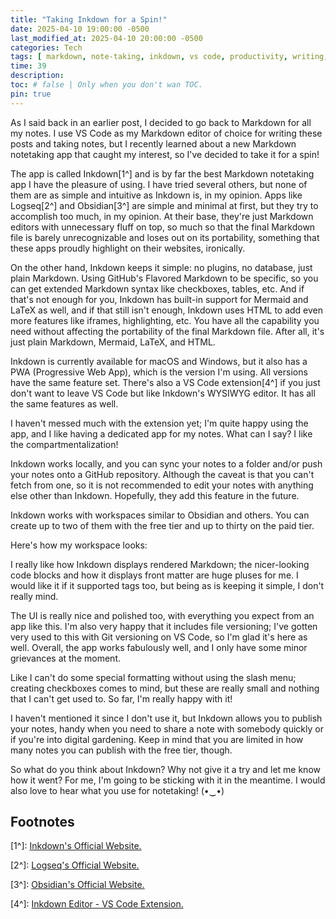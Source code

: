 ```yaml
---
title: "Taking Inkdown for a Spin!"
date: 2025-04-10 19:00:00 -0500
last_modified_at: 2025-04-10 20:00:00 -0500
categories: Tech
tags: [ markdown, note-taking, inkdown, vs code, productivity, writing, tools, software, editors , pwa ]
time: 39
description:
toc: # false | Only when you don't wan TOC.  
pin: true
---
```


As I said back in an earlier post, I decided to go back to Markdown for all my notes. I use VS Code as my Markdown editor of choice for writing these posts and taking notes, but I recently learned about a new Markdown notetaking app that caught my interest, so I've decided to take it for a spin!

The app is called Inkdown[1^] and is by far the best Markdown notetaking app I have the pleasure of using. I have tried several others, but none of them are as simple and intuitive as Inkdown is, in my opinion. Apps like Logseq[2^] and Obsidian[3^] are simple and minimal at first, but they try to accomplish too much, in my opinion. At their base, they're just Markdown editors with unnecessary fluff on top, so much so that the final Markdown file is barely unrecognizable and loses out on its portability, something that these apps proudly highlight on their websites, ironically.

On the other hand, Inkdown keeps it simple: no plugins, no database, just plain Markdown. Using GitHub's Flavored Markdown to be specific, so you can get extended Markdown syntax like checkboxes, tables, etc. And if that's not enough for you, Inkdown has built-in support for Mermaid and LaTeX as well, and if that still isn't enough, Inkdown uses HTML to add even more features like iframes, highlighting, etc. You have all the capability you need without affecting the portability of the final Markdown file. After all, it's just plain Markdown, Mermaid, LaTeX, and HTML.

Inkdown is currently available for macOS and Windows, but it also has a PWA (Progressive Web App), which is the version I'm using. All versions have the same feature set. There's also a VS Code extension[4^] if you just don't want to leave VS Code but like Inkdown's WYSIWYG editor. It has all the same features as well.

I haven't messed much with the extension yet; I'm quite happy using the app, and I like having a dedicated app for my notes. What can I say? I like the compartmentalization!

Inkdown works locally, and you can sync your notes to a folder and/or push your notes onto a GitHub repository. Although the caveat is that you can't fetch from one, so it is not recommended to edit your notes with anything else other than Inkdown. Hopefully, they add this feature in the future.

Inkdown works with workspaces similar to Obsidian and others. You can create up to two of them with the free tier and up to thirty on the paid tier.

Here's how my workspace looks:

I really like how Inkdown displays rendered Markdown; the nicer-looking code blocks and how it displays front matter are huge pluses for me. I would like it if it supported tags too, but being as is keeping it simple, I don't really mind.

The UI is really nice and polished too, with everything you expect from an app like this. I'm also very happy that it includes file versioning; I've gotten very used to this with Git versioning on VS Code, so I'm glad it's here as well. Overall, the app works fabulously well, and I only have some minor grievances at the moment.

Like I can't do some special formatting without using the slash menu; creating checkboxes comes to mind, but these are really small and nothing that I can't get used to. So far, I'm really happy with it!

I haven't mentioned it since I don't use it, but Inkdown allows you to publish your notes, handy when you need to share a note with somebody quickly or if you're into digital gardening. Keep in mind that you are limited in how many notes you can publish with the free tier, though.

So what do you think about Inkdown? Why not give it a try and let me know how it went? For me, I'm going to be sticking with it in the meantime. I would also love to hear what you use for notetaking! (•‿•)

## Footnotes

[1^]: [Inkdown's Official Website.](https://www.inkdown.me/)

[2^]: [Logseq's Official Website.](https://logseq.com/)

[3^]: [Obsidian's Official Website.](https://obsidian.md/)

[4^]: [Inkdown Editor - VS Code Extension.](https://marketplace.visualstudio.com/items?itemName=1943time.inkdown)
